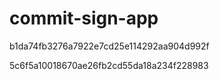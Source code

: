 # commit-sign-app

b1da74fb3276a7922e7cd25e114292aa904d992f

5c6f5a10018670ae26fb2cd55da18a234f228983
